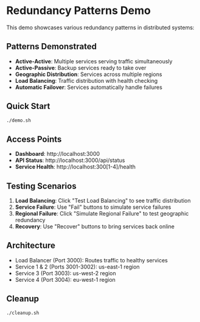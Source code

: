 # Redundancy Patterns Demo

This demo showcases various redundancy patterns in distributed systems:

## Patterns Demonstrated

- **Active-Active**: Multiple services serving traffic simultaneously
- **Active-Passive**: Backup services ready to take over
- **Geographic Distribution**: Services across multiple regions
- **Load Balancing**: Traffic distribution with health checking
- **Automatic Failover**: Services automatically handle failures

## Quick Start

```bash
./demo.sh
```

## Access Points

- **Dashboard**: http://localhost:3000
- **API Status**: http://localhost:3000/api/status
- **Service Health**: http://localhost:300[1-4]/health

## Testing Scenarios

1. **Load Balancing**: Click "Test Load Balancing" to see traffic distribution
2. **Service Failure**: Use "Fail" buttons to simulate service failures
3. **Regional Failure**: Click "Simulate Regional Failure" to test geographic redundancy
4. **Recovery**: Use "Recover" buttons to bring services back online

## Architecture

- Load Balancer (Port 3000): Routes traffic to healthy services
- Service 1 & 2 (Ports 3001-3002): us-east-1 region
- Service 3 (Port 3003): us-west-2 region  
- Service 4 (Port 3004): eu-west-1 region

## Cleanup

```bash
./cleanup.sh
```
